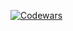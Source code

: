 [![Codewars](https://www.codewars.com/users/Marat_Akhalov/badges/micro)](https://www.codewars.com/users/Marat_Akhalov/completed)
<!-- Test -->

